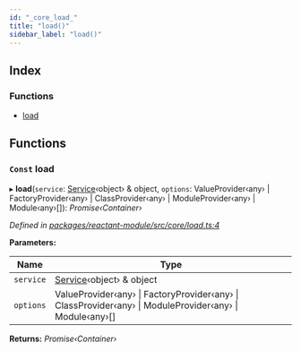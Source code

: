 ```yaml
---
id: "_core_load_"
title: "load()"
sidebar_label: "load()"
---
```


## Index

### Functions

* [load](_core_load_.md#const-load)

## Functions

### `Const` load

▸ **load**(`service`: [Service](../interfaces/_interfaces_.service.md)‹object› & object, `options`: ValueProvider‹any› | FactoryProvider‹any› | ClassProvider‹any› | ModuleProvider‹any› | Module‹any›[]): *Promise‹Container›*

*Defined in [packages/reactant-module/src/core/load.ts:4](https://github.com/unadlib/reactant/blob/64ece1ec/packages/reactant-module/src/core/load.ts#L4)*

**Parameters:**

Name | Type |
------ | ------ |
`service` | [Service](../interfaces/_interfaces_.service.md)‹object› & object |
`options` | ValueProvider‹any› &#124; FactoryProvider‹any› &#124; ClassProvider‹any› &#124; ModuleProvider‹any› &#124; Module‹any›[] |

**Returns:** *Promise‹Container›*
